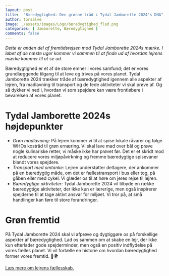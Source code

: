 ```yaml
---
layout: post
title:  "Bæredygtighed: Den grønne tråd i Tydal Jamborette 2024's DNA"
author: torsalve
image: ./assets/images/Logo/bæredygtighed_flad.png
categories: [ Jamborette, Bæredygtighed ]
comments: false
---
```


*Dette er anden del af fremtidsrejsen mod Tydal Jamborette 2024s mærke. I løbet af de næste uger kommer vi sammen til at finde ud af hvordan lejrens mærke kommer til at se ud.*

Bæredygtighed er et af de store emner i vores samfund; det er vores grundlæggende tilgang til at leve og trives på vores planet. Tydal Jamborette 2024 trækker tråde af bæredygtighed igennem alle aspekter af lejren, fra madlavning til transport og de fede aktiviteter vi skal prøve af. Og så dykker vi ned i, hvordan vi som spejdere kan være frontløbere i bevarelsen af vores planet.

# Tydal Jamborette 2024s højdepunkter
- *Grøn madlavning:* På lejren kommer vi til at spise lokale råvarer og følge WHOs kostråd til grøn ernæring. Vi skal lave mad over bål og prøve nogle kulinariske retter, vi måske ikke har prøvet før. Det er et skridt mod at reducere vores miljøpåvirkning og fremme bæredygtige spisevaner blandt vores spejdere.
- *Transport med omtanke:* Lejren understøtter deltagere, der ankommer på en bæredygtig måde, om det er fællestransport i bus eller tog, på gåben eller med cykel. Vi glæder os til at høre om jeres rejse til lejren.
- *Bæredygtige aktiviteter:* Tydal Jamborette 2024 vil tilbyde en række bæredygtige aktiviteter, der ikke kun er lærerige, men også inspirerer spejderne til at tage aktivt ansvar for miljøet. Vi tror på, at små handlinger kan føre til store forandringer.

# Grøn fremtid
På Tydal Jamborette 2024 skal vi afprøve og dygtiggøre os på forskellige aspekter af bæredygtighed. Lad os sammen om at skabe en lejr, der ikke kun efterlader gode spejderminder, men også en positiv indflydelse på vores fælles planet. Vi vil fortælle en historie om hvordan bæredygtighed former vores fremtid. 🌿🌍


[Læs mere om lejrens fællesskab.](/om-fællesskab)<br>
<!-- [Læs mere om lejrens fokus på friluftsliv.](/om-friluftsliv)<br> -->
<!-- [Læs mere om lejrens mærke.](/om-mærket) -->

